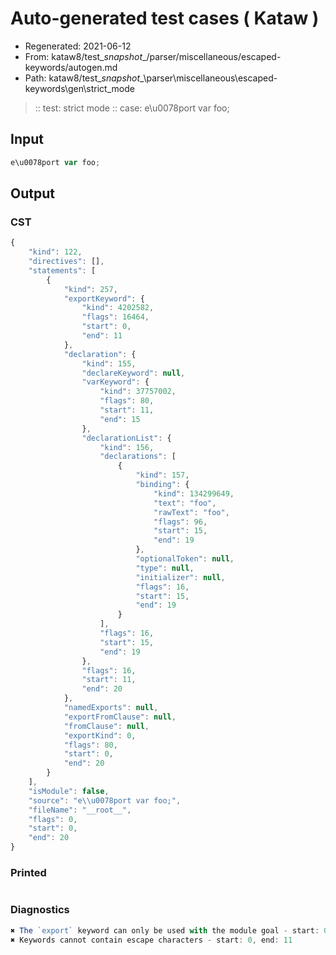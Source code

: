 # Auto-generated test cases ( Kataw )
- Regenerated: 2021-06-12
- From: kataw8/test\__snapshot__/parser/miscellaneous/escaped-keywords/autogen.md
- Path: kataw8/test\__snapshot__\parser\miscellaneous\escaped-keywords\gen\strict_mode
> :: test: strict mode
> :: case: e\u0078port var foo;
## Input

`````js
e\u0078port var foo;
`````
## Output

### CST

```javascript
{
    "kind": 122,
    "directives": [],
    "statements": [
        {
            "kind": 257,
            "exportKeyword": {
                "kind": 4202582,
                "flags": 16464,
                "start": 0,
                "end": 11
            },
            "declaration": {
                "kind": 155,
                "declareKeyword": null,
                "varKeyword": {
                    "kind": 37757002,
                    "flags": 80,
                    "start": 11,
                    "end": 15
                },
                "declarationList": {
                    "kind": 156,
                    "declarations": [
                        {
                            "kind": 157,
                            "binding": {
                                "kind": 134299649,
                                "text": "foo",
                                "rawText": "foo",
                                "flags": 96,
                                "start": 15,
                                "end": 19
                            },
                            "optionalToken": null,
                            "type": null,
                            "initializer": null,
                            "flags": 16,
                            "start": 15,
                            "end": 19
                        }
                    ],
                    "flags": 16,
                    "start": 15,
                    "end": 19
                },
                "flags": 16,
                "start": 11,
                "end": 20
            },
            "namedExports": null,
            "exportFromClause": null,
            "fromClause": null,
            "exportKind": 0,
            "flags": 80,
            "start": 0,
            "end": 20
        }
    ],
    "isModule": false,
    "source": "e\\u0078port var foo;",
    "fileName": "__root__",
    "flags": 0,
    "start": 0,
    "end": 20
}
```

### Printed

```javascript

```

### Diagnostics

```javascript
✖ The `export` keyword can only be used with the module goal - start: 0, end: 11
✖ Keywords cannot contain escape characters - start: 0, end: 11

```

